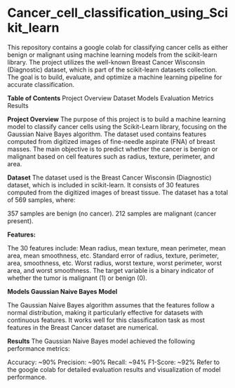 # Cancer_cell_classification_using_Scikit_learn

This repository contains a google colab for classifying cancer cells as either benign or malignant using machine learning models from the scikit-learn library. The project utilizes the well-known Breast Cancer Wisconsin (Diagnostic) dataset, which is part of the scikit-learn datasets collection. The goal is to build, evaluate, and optimize a machine learning pipeline for accurate classification.

**Table of Contents**
Project Overview
Dataset
Models
Evaluation Metrics
Results

**Project Overview**
The purpose of this project is to build a machine learning model to classify cancer cells using the Scikit-Learn library, focusing on the Gaussian Naive Bayes algorithm. The dataset used contains features computed from digitized images of fine-needle aspirate (FNA) of breast masses. The main objective is to predict whether the cancer is benign or malignant based on cell features such as radius, texture, perimeter, and area.

**Dataset**
The dataset used is the Breast Cancer Wisconsin (Diagnostic) dataset, which is included in scikit-learn. It consists of 30 features computed from the digitized images of breast tissue. The dataset has a total of 569 samples, where:

357 samples are benign (no cancer).
212 samples are malignant (cancer present).

**Features:**

The 30 features include:
Mean radius, mean texture, mean perimeter, mean area, mean smoothness, etc.
Standard error of radius, texture, perimeter, area, smoothness, etc.
Worst radius, worst texture, worst perimeter, worst area, and worst smoothness.
The target variable is a binary indicator of whether the tumor is malignant (1) or benign (0).

**Models
Gaussian Naive Bayes Model**

The Gaussian Naive Bayes algorithm assumes that the features follow a normal distribution, making it particularly effective for datasets with continuous features. It works well for this classification task as most features in the Breast Cancer dataset are numerical.

**Results**
The Gaussian Naive Bayes model achieved the following performance metrics:

Accuracy: ~90%
Precision: ~90%
Recall: ~94%
F1-Score: ~92%
Refer to the google colab for detailed evaluation results and visualization of model performance.
